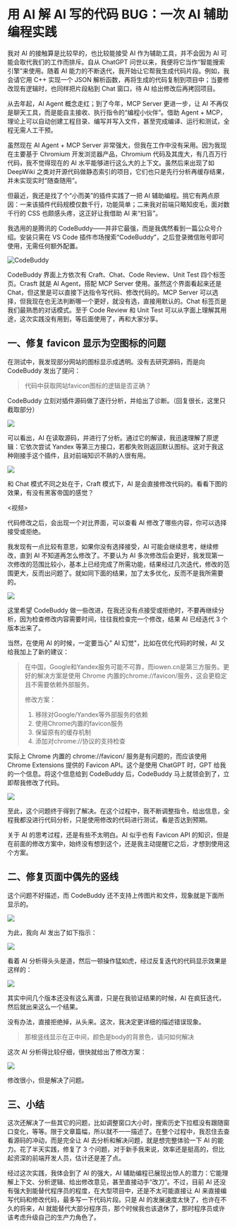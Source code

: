# 用 AI 解 AI 写的代码 BUG：一次 AI 辅助编程实践

我对 AI 的接触算是比较早的，也比较能接受 AI 作为辅助工具，并不会因为 AI 可能会取代我们的工作而排斥。自从 ChatGPT 问世以来，我便将它当作“智能搜索引擎”来使用。随着 AI 能力的不断迭代，我开始让它帮我生成代码片段。例如，我会请它用 C++ 实现一个 JSON 解析函数，再将生成的代码复制到项目中；当要修改现有逻辑时，也同样把片段粘到 Chat 窗口，待 AI 给出修改后再拷回项目。

从去年起，AI Agent 概念走红；到了今年，MCP Server 更进一步，让 AI 不再仅是聊天工具，而是能自主接收、执行指令的“编程小伙伴”。借助 Agent + MCP，理论上可以自动创建工程目录、编写并写入文件，甚至完成编译、运行和测试，全程无需人工干预。

虽然现在 AI Agent + MCP Server 非常强大，但我在工作中没有采用。因为我现在主要基于 Chromium 开发浏览器产品，Chromium 代码及其庞大，有几百万行代码，我不觉得现在的 AI 水平能够进行这么大的上下文。虽然后来出现了如 DeepWiki 之类对开源代码做静态索引的项目，它们也只是先行分析再缓存结果，并未实现实时“随查随用”。

但最近，我还是找了个“小而美”的插件实践了一把 AI 辅助编程。挑它有两点原因：一来该插件代码规模仅数千行，功能简单；二来我对前端只略知皮毛，面对数千行的 CSS 也颇感头疼，这正好让我借助 AI 来“扫盲”。

我选用的是腾讯的 CodeBuddy——并非它最强，而是我偶然看到一篇公众号介绍。安装只需在 VS Code 插件市场搜索“CodeBuddy”，之后登录微信账号即可使用，无需任何额外配置。

![CodeBuddy](https://raw.githubusercontent.com/mogoweb/mywritings/master/book_wechat/2025/202505/images/using_ai_debug_01.png)

CodeBuddy 界面上方依次有 Craft、Chat、Code Review、Unit Test 四个标签页。Crasft 就是 AI Agent，搭配 MCP Server 使用。虽然这个界面看起来还是 Chat，但这里是可以直接下达指令写代码、修改代码的。MCP Server 可以选择，但我现在也无法判断哪一个更好，就没有选，直接用默认的。Chat 标签页是我们最熟悉的对话模式。至于 Code Review 和 Unit Test 可以从字面上理解其用途，这次实践没有用到，等后面使用了，再和大家分享。

## 一、修复 favicon 显示为空图标的问题

在测试中，我发现部分网站的图标显示成透明。没有去研究源码，而是向 CodeBuddy 发出了提问：

> 代码中获取网站favicon图标的逻辑是否正确？

CodeBuddy 立刻对插件源码做了逐行分析，并给出了诊断。（回复很长，这里只截取部分）

![](https://raw.githubusercontent.com/mogoweb/mywritings/master/book_wechat/2025/202505/images/using_ai_debug_02.png)

可以看出，AI 在读取源码，并进行了分析。通过它的解读，我迅速理解了原逻辑：它依次尝试 Yandex 等第三方接口，若都失败则返回默认图标。这对于我这种刚接手这个插件，且对前端知识不熟的人很有用。

![](https://raw.githubusercontent.com/mogoweb/mywritings/master/book_wechat/2025/202505/images/using_ai_debug_03.png)

和 Chat 模式不同之处在于，Craft 模式下，AI 是会直接修改代码的。看看下图的效果，有没有黑客帝国的感觉？

<视频>

代码修改之后，会出现一个对比界面，可以查看 AI 修改了哪些内容，你可以选择接受或拒绝。

我发现有一点比较有意思，如果你没有选择接受，AI 可能会继续思考，继续修改，直到 AI 不知道再怎么修改了。不要认为 AI 多次修改后会更好，我发现第一次修改的范围比较小，基本上已经完成了所需功能，结果经过几次迭代，修改的范围更大，反而出问题了。就如同下面的结果，加了太多优化，反而不是我所需要的。

![](https://raw.githubusercontent.com/mogoweb/mywritings/master/book_wechat/2025/202505/images/using_ai_debug_04.png)

这里希望 CodeBuddy 做一些改进，在我还没有点接受或拒绝时，不要再继续分析，因为检查修改内容需要时间，往往我检查完一个修改，结果 AI 已经迭代 3 个版本出来了。

当然，在使用 AI 的时候，一定要当心" AI 幻觉"，比如在优化代码的时候，AI 又给我加上了新的建议：

> 在中国，Google和Yandex服务可能不可靠，而iowen.cn是第三方服务。更好的解决方案是使用 Chrome 内置的chrome://favicon/服务，这会更稳定且不需要依赖外部服务。
>
> 修改方案：
>
> 1. 移除对Google/Yandex等外部服务的依赖
> 2. 使用Chrome内置的favicon服务
> 3. 保留原有的缓存机制
> 4. 添加对chrome://协议的支持检查

实际上 Chrome 内置的 chrome://favicon/ 服务是有问题的，而应该使用 Chrome Extensions 提供的 Favicon API。这个是使用 ChatGPT 时，GPT 给我的一个信息。将这个信息给到 CodeBuddy 后，CodeBuddy 马上就领会到了，立即帮我修改了代码。

![](https://raw.githubusercontent.com/mogoweb/mywritings/master/book_wechat/2025/202505/images/using_ai_debug_05.png)

至此，这个问题终于得到了解决。在这个过程中，我不断调整指令，给出信息，全程我都没进行代码分析，只是使用修改的代码进行测试，看是否达到预期。

关于 AI 的思考过程，还是有些不太明白。AI 似乎也有 Favicon API 的知识，但是在前面的修改方案中，始终没有想到这个，还是我主动提醒它之后，才想到使用这个方案。

## 二、修复页面中偶先的竖线

这个问题不好描述，而 CodeBuddy 还不支持上传图片和文件，现象就是下面所显示的。

![](https://raw.githubusercontent.com/mogoweb/mywritings/master/book_wechat/2025/202505/images/using_ai_debug_06.png)

为此，我向 AI 发出了如下指示：

![](https://raw.githubusercontent.com/mogoweb/mywritings/master/book_wechat/2025/202505/images/using_ai_debug_07.png)

看着 AI 分析得头头是道，然后一顿操作猛如虎，经过反复迭代的代码显示效果是这样的：

![](https://raw.githubusercontent.com/mogoweb/mywritings/master/book_wechat/2025/202505/images/using_ai_debug_08.png)

其实中间几个版本还没有这么离谱，只是在我验证结果的时候，AI 在疯狂迭代，然后就出来这么一个结果。

没有办法，直接拒绝掉，从头来。这次，我决定更详细的描述错误现象。

> 那根竖线显示在正中间，颜色是body的背景色，请问如何解决

这次 AI 分析得比较仔细，很快就给出了修改方案：

![](https://raw.githubusercontent.com/mogoweb/mywritings/master/book_wechat/2025/202505/images/using_ai_debug_09.png)

修改很小，但是解决了问题。

## 三、小结

这次还解决了一些其它的问题，比如调整窗口大小时，搜索历史下拉框没有跟随窗口变化，等等。限于文章篇幅，所以就不一一描述了。在整个过程中，我忍住去查看源码的冲动，而是完全让 AI 去分析和解决问题，就是想完整体验一下 AI 的能力。花了半天实践，修复了 3 个问题，对于新手我来说，效率还是挺高的，但比起资深的前端开发人员，估计还是差了点。

经过这次实践，我体会到了 AI 的强大，AI 辅助编程已展现出惊人的潜力：它能理解上下文、分析逻辑、给出修改意见，甚至直接动手“改刀”。不过，目前 AI 还没有强大到能替代程序员的程度，在大型项目中，还是不太可能直接让 AI 来直接编写代码和修改代码，最多写一下代码片段。只是 AI 的发展速度太快了，也许在不久的将来，AI 就能替代大部分程序员，那个时候我也该退休了，那时程序员或许该考虑升级自己的生产力角色了。

